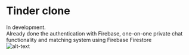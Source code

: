 # Tinder clone
In development.  
Already done the authentication with Firebase, one-on-one private chat functionality and matching system using Firebase Firestore    
![alt-text](https://github.com/ptuzinek/tinder_flutter/blob/master/tinder_full.gif)
